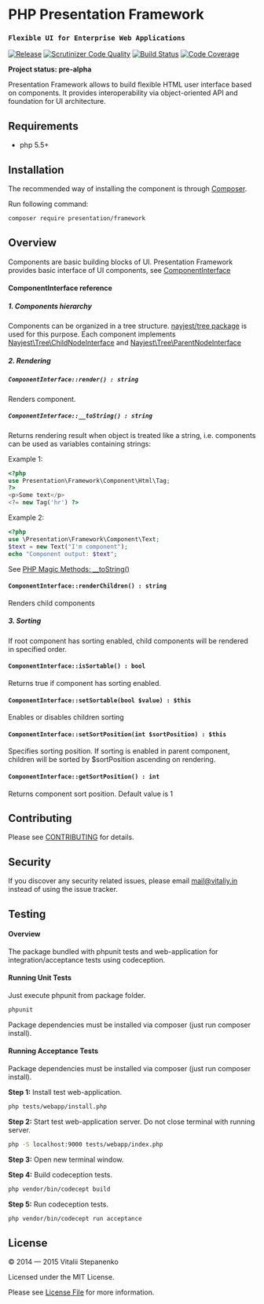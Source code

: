 PHP Presentation Framework
=====
### `Flexible UI for Enterprise Web Applications`

[![Release](https://img.shields.io/packagist/v/presentation/framework.svg)](https://packagist.org/packages/presentation/framework)
[![Scrutinizer Code Quality](https://scrutinizer-ci.com/g/presentation-framework/presentation-framework/badges/quality-score.png?b=master)](https://scrutinizer-ci.com/g/presentation-framework/presentation-framework/?branch=master)
[![Build Status](https://travis-ci.org/presentation-framework/presentation-framework.svg?branch=master)](https://travis-ci.org/presentation-framework/presentation-framework)
[![Code Coverage](https://scrutinizer-ci.com/g/presentation-framework/presentation-framework/badges/coverage.png?b=master)](https://scrutinizer-ci.com/g/presentation-framework/presentation-framework/?branch=master)


**Project status: pre-alpha**

Presentation Framework allows to build flexible HTML user interface based on components.
It provides interoperability via object-oriented API and foundation for UI architecture.

## Requirements

* php 5.5+

## Installation

The recommended way of installing the component is through [Composer](https://getcomposer.org).

Run following command:

```bash
composer require presentation/framework
```

## Overview

Components are basic building blocks of UI.
Presentation Framework provides basic interface of UI components, see [ComponentInterface](https://github.com/presentation-framework/presentation-framework/blob/master/src/Base/ComponentInterface.php)

#### ComponentInterface reference

##### 1. Components hierarchy

Сomponents can be organized in a tree structure. 
[nayjest/tree package](https://github.com/Nayjest/Tree) is used for this purpose.
Each component implements [Nayjest\Tree\ChildNodeInterface](https://github.com/Nayjest/Tree/blob/master/src/ChildNodeInterface.php) and [Nayjest\Tree\ParentNodeInterface](https://github.com/Nayjest/Tree/blob/master/src/ParentNodeInterface.php)

##### 2. Rendering

##### `ComponentInterface::render() : string`

Renders component.

##### `ComponentInterface::__toString() : string`

Returns rendering result  when object is treated like a string, i.e. components can be used as variables containing strings:

Example 1:
```php
<?php
use Presentation\Framework\Component\Html\Tag;
?>
<p>Some text</p>
<?= new Tag('hr') ?>
```
Example 2:
```php
<?php
use \Presentation\Framework\Component\Text;
$text = new Text("I'm component");
echo "Component output: $text";
```

See [PHP Magic Methods: __toString()](http://www.php.net/manual/en/language.oop5.magic.php#object.tostring)

#### `ComponentInterface::renderChildren() : string`

Renders child components

##### 3. Sorting

If root component has sorting enabled, child components will be rendered in specified order.

#### `ComponentInterface::isSortable() : bool`
Returns true if component has sorting enabled.

#### `ComponentInterface::setSortable(bool $value) : $this`
Enables or disables children sorting

#### `ComponentInterface::setSortPosition(int $sortPosition) : $this`

Specifies sorting position. 
If sorting is enabled in parent component, children will be sorted by $sortPosition ascending on rendering.

#### `ComponentInterface::getSortPosition() : int`
Returns component sort position. Default value is 1

## Contributing

Please see [CONTRIBUTING](CONTRIBUTING.md) for details.

## Security

If you discover any security related issues, please email mail@vitaliy.in instead of using the issue tracker.

## Testing

#### Overview

The package bundled with phpunit tests and web-application for integration/acceptance tests using codeception.

#### Running Unit Tests

Just execute phpunit from package folder.

```bash
phpunit
```
Package dependencies must be installed via composer (just run composer install).

#### Running Acceptance Tests

Package dependencies must be installed via composer (just run composer install).

**Step 1:** Install test web-application.

```bash
php tests/webapp/install.php
```
**Step 2:** Start test web-application server. Do not close terminal with running server.
```bash
php -S localhost:9000 tests/webapp/index.php
```
**Step 3:** Open new terminal window.

**Step 4:** Build codeception tests.
```bash
php vendor/bin/codecept build
```
**Step 5:** Run codeception tests.
```bash
php vendor/bin/codecept run acceptance
```

## License

© 2014 &mdash; 2015 Vitalii Stepanenko

Licensed under the MIT License. 

Please see [License File](LICENSE) for more information.
